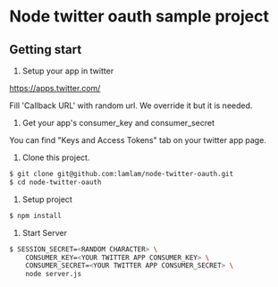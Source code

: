 # Node twitter oauth sample project
## Getting start
1. Setup your app in twitter

 https://apps.twitter.com/

 Fill 'Callback URL' with random url. We override it but it is needed.

1. Get your app's consumer_key and consumer_secret

 You can find "Keys and Access Tokens" tab on your twitter app page.

1. Clone this project.

 ```bash
 $ git clone git@github.com:lamlam/node-twitter-oauth.git
 $ cd node-twitter-oauth
 ```

1. Setup project

 ```bash
 $ npm install
 ```

1. Start Server

 ```bash
 $ SESSION_SECRET=<RANDOM CHARACTER> \
     CONSUMER_KEY=<YOUR TWITTER APP CONSUMER_KEY> \
     CONSUMER_SECRET=<YOUR TWITTER APP CONSUMER_SECRET> \
     node server.js
 ```

